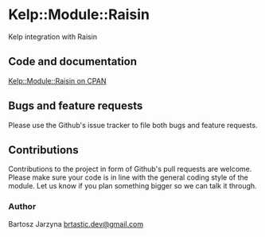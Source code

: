 # Kelp::Module::Raisin
Kelp integration with Raisin

## Code and documentation
[Kelp::Module::Raisin on CPAN](https://metacpan.org/release/Kelp-Module-Raisin)

## Bugs and feature requests
Please use the Github's issue tracker to file both bugs and feature requests.

## Contributions
Contributions to the project in form of Github's pull requests are
welcome. Please make sure your code is in line with the general
coding style of the module. Let us know if you plan something
bigger so we can talk it through.

### Author
Bartosz Jarzyna <brtastic.dev@gmail.com>
